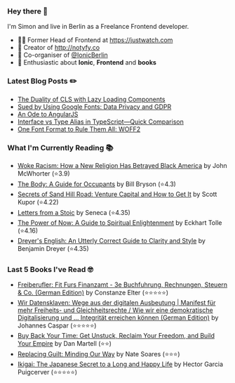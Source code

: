 ### Hey there 👋

I'm Simon and live in Berlin as a Freelance Frontend developer.

* 👨‍💻 Former Head of Frontend at https://justwatch.com
* 🔔 Creator of http://notyfy.co
* 📅 Co-organiser of [@IonicBerlin](https://twitter.com/IonicBerlin)
* 🥰 Enthusiastic about **Ionic**, **Frontend** and **books**

### Latest Blog Posts ✏️
<!-- BLOG-POST-LIST:START -->
- [The Duality of CLS with Lazy Loading Components](https://wicki.io/posts/2022-03-cls-with-lazy-loading-components/)
- [Sued by Using Google Fonts: Data Privacy and GDPR](https://wicki.io/posts/2022-02-goodbye-google-fonts-data-privacy-gdpr/)
- [An Ode to AngularJS](https://wicki.io/posts/2022-01-an-ode-to-angularjs/)
- [Interface vs Type Alias in TypeScript—Quick Comparison](https://wicki.io/posts/2022-01-quick-comparison-interface-vs-type-alias/)
- [One Font Format to Rule Them All: WOFF2](https://wicki.io/posts/2021-11-woff2-one-font-format-to-rule-them-all/)
<!-- BLOG-POST-LIST:END -->

### What I'm Currently Reading 📚
<!-- GOODREADS-LIST:START -->
- [Woke Racism: How a New Religion Has Betrayed Black America](https://www.goodreads.com/review/show/5899584581?utm_medium=api&utm_source=rss) by John McWhorter (⭐️3.9)
- [The Body: A Guide for Occupants](https://www.goodreads.com/review/show/5732476674?utm_medium=api&utm_source=rss) by Bill Bryson (⭐️4.3)
- [Secrets of Sand Hill Road: Venture Capital and How to Get It](https://www.goodreads.com/review/show/4717740217?utm_medium=api&utm_source=rss) by Scott Kupor (⭐️4.22)
- [Letters from a Stoic](https://www.goodreads.com/review/show/3972433721?utm_medium=api&utm_source=rss) by Seneca (⭐️4.35)
- [The Power of Now: A Guide to Spiritual Enlightenment](https://www.goodreads.com/review/show/3578941359?utm_medium=api&utm_source=rss) by Eckhart Tolle (⭐️4.16)
- [Dreyer's English: An Utterly Correct Guide to Clarity and Style](https://www.goodreads.com/review/show/2926200854?utm_medium=api&utm_source=rss) by Benjamin Dreyer (⭐️4.35)
<!-- GOODREADS-LIST:END -->

### Last 5 Books I've Read 🤓
<!-- GOODREADS-READ-LIST:START -->
- [Freiberufler: Fit Furs Finanzamt - 3e Buchfuhrung, Rechnungen, Steuern & Co. (German Edition)](https://www.goodreads.com/review/show/5702023693?utm_medium=api&utm_source=rss) by Constanze Elter (⭐⭐⭐⭐⭐)
- [Wir Datensklaven: Wege aus der digitalen Ausbeutung | Manifest für mehr Freiheits- und Gleichheitsrechte / Wie wir eine demokratische Digitalisierung und ... Integrität erreichen können (German Edition)](https://www.goodreads.com/review/show/5598400569?utm_medium=api&utm_source=rss) by Johannes Caspar (⭐⭐⭐⭐⭐)
- [Buy Back Your Time: Get Unstuck, Reclaim Your Freedom, and Build Your Empire](https://www.goodreads.com/review/show/5450969717?utm_medium=api&utm_source=rss) by Dan Martell (⭐⭐)
- [Replacing Guilt: Minding Our Way](https://www.goodreads.com/review/show/4222082559?utm_medium=api&utm_source=rss) by Nate Soares (⭐⭐⭐)
- [Ikigai: The Japanese Secret to a Long and Happy Life](https://www.goodreads.com/review/show/4457713693?utm_medium=api&utm_source=rss) by Hector Garcia Puigcerver (⭐⭐⭐⭐⭐)
<!-- GOODREADS-READ-LIST:END -->
